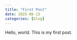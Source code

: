 ```yaml
---
title: "First Post"
date: 2025-06-13
categories: [blog]
---
```


Hello, world. This is my first post.

